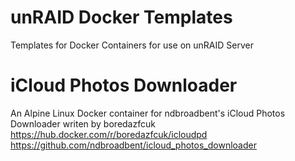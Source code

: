 # unRAID Docker Templates
Templates for Docker Containers for use on unRAID Server

# iCloud Photos Downloader
An Alpine Linux Docker container for ndbroadbent's iCloud Photos Downloader writen by boredazfcuk
https://hub.docker.com/r/boredazfcuk/icloudpd
https://github.com/ndbroadbent/icloud_photos_downloader
